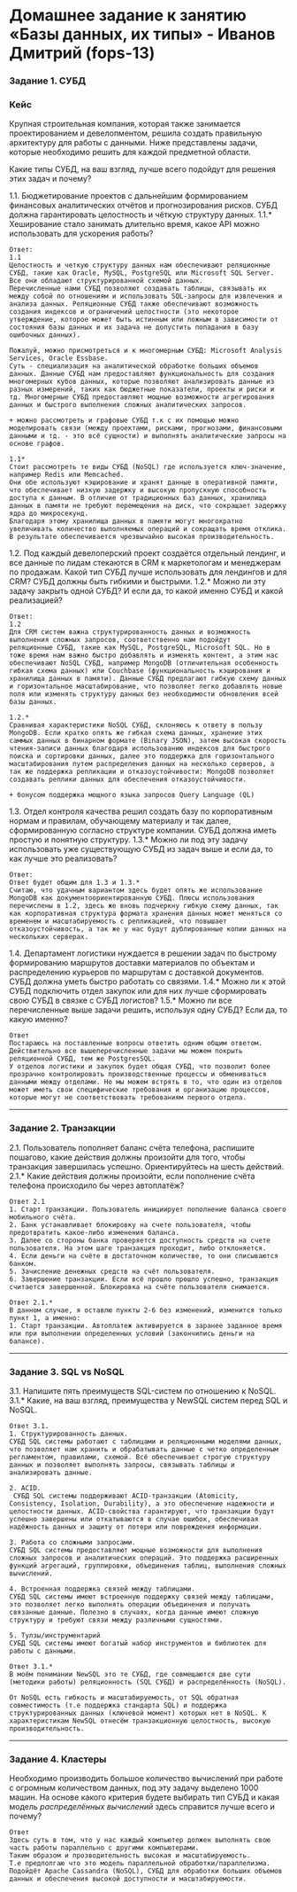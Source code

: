 # Домашнее задание к занятию «Базы данных, их типы» - Иванов Дмитрий (fops-13)


### Задание 1. СУБД

### Кейс
Крупная строительная компания, которая также занимается проектированием и девелопментом, решила создать 
правильную архитектуру для работы с данными. Ниже представлены задачи, которые необходимо решить для
каждой предметной области. 

Какие типы СУБД, на ваш взгляд, лучше всего подойдут для решения этих задач и почему? 
 
1.1. Бюджетирование проектов с дальнейшим формированием финансовых аналитических отчётов и прогнозирования рисков.
СУБД должна гарантировать целостность и чёткую структуру данных.
1.1.* Хеширование стало занимать длительно время, какое API можно использовать для ускорения работы? 
```
Ответ:
1.1
Целостность и четкую структуру данных нам обеспечивают реляционные СУБД, такие как Oracle, MySQL, PostgreSQL или Microsoft SQL Server. Все они обладают структурированной схемой данных.
Перечисленные нами СУБД позволяют создавать таблицы, связывать их между собой по отношениям и использовать SQL-запросы для извлечения и анализа данных. Реляционные СУБД также обеспечивают возможность создания индексов и ограничений целостности (это некоторое утверждение, которое может быть истинным или ложным в зависимости от состояния базы данных и их задача не допустить попадания в базу ошибочных данных).

Пожалуй, можно присмотреться и к многомерным СУБД: Microsoft Analysis Services, Oracle Essbase.
Суть - специализация на аналитической обработке больших объемов данных. Данные СУБД нам предоставляют функциональность для создания многомерных кубов данных, которые позволяют анализировать данные из разных измерений, таких как бюджетные показатели, проекты и риски и тд. Многомерные СУБД предоставляют мощные возможности агрегирования данных и быстрого выполнения сложных аналитических запросов.

+ можно рассмотреть и графовые СУБД т.к с их помощью можно моделировать связи (между проектами, рисками, прогнозами, финансовыми данными и тд. - это всё сущности) и выполнять аналитические запросы на основе графов.

1.1*
Стоит рассмотреть те виды СУБД (NoSQL) где используется ключ-значение, например Redis или Memcached.
Они обе используют кэширование и хранят данные в оперативной памяти, что обеспечивает низкую задержку и высокую пропускную способность доступа к данным. В отличие от традиционных баз данных, хранилища данных в памяти не требуют перемещения на диск, что сокращает задержку ядра до микросекунд. 
Благодаря этому хранилища данных в памяти могут многократно увеличивать количество выполняемых операций и сокращать время отклика. В результате обеспечивается чрезвычайно высокая производительность.
```


1.2. Под каждый девелоперский проект создаётся отдельный лендинг, и все данные по лидам стекаются в CRM к 
маркетологам и менеджерам по продажам. Какой тип СУБД лучше использовать для лендингов и для CRM? 
СУБД должны быть гибкими и быстрыми.
1.2.* Можно ли эту задачу закрыть одной СУБД? И если да, то какой именно СУБД и какой реализацией?
```
Ответ:
1.2
Для CRM систем важна структурированность данных и возможность выполнения сложных запросов, соответственно нам подойдут 
реляционные СУБД, такие как MySQL, PostgreSQL, Microsoft SQL. Но в тоже время нам важно быстро добавлять и изменять контент, а этим нас обеспечивают NoSQL СУБД, например MongoDB (отличительная особенность гибкая схема данных) или Couchbase (функциональность кэширования и хранилища данных в памяти). Данные СУБД предлагают гибкую схему данных и горизонтальное масштабирование, что позволяет легко добавлять новые поля или изменять структуру данных без необходимости обновления всей базы данных.

1.2.*
Сравнивая характеристики NoSQL СУБД, склоняюсь к ответу в пользу MongoDB. Если кратко опять же гибкая схема данных, хранение этих саммых данных в бинарном формате (Binary JSON), затем высокая скорость чтения-записи данных благодаря использованию индексов для быстрого поиска и сортировки данных, далее это поддержка для горизонтального масштабирования путем распределения данных на несколько серверов, а так же поддержка репликации и отказоустойчивости: MongoDB позволяет создавать реплики данных для обеспечения отказоустойчивости. 

+ бонусом поддержка мощного языка запросов Query Language (QL)
```


1.3. Отдел контроля качества решил создать базу по корпоративным нормам и правилам, обучающему материалу 
и так далее, сформированную согласно структуре компании. СУБД должна иметь простую и понятную структуру.
1.3.* Можно ли под эту задачу использовать уже существующую СУБД из задач выше и если да, то как лучше это 
реализовать?
```
Ответ:
Ответ будет общим для 1.3 и 1.3.*
Считаю, что удачным вариантом здесь будет опять же использование MongoDB как документоориентированную СУБД. Плюсы использования перечислены в 1.2, здесь же вновь подчеркну гибкую схему данных, так как корпоративная структура формата хранения данных может меняться со временем и масштабируемость с репликацией, что повышает отказоустойчивость, а так же у нас будут дублированные копии данных на нескольких серверах. 
```

1.4. Департамент логистики нуждается в решении задач по быстрому формированию маршрутов доставки материалов 
по объектам и распределению курьеров по маршрутам с доставкой документов. СУБД должна уметь быстро работать
со связями.
1.4.* Можно ли к этой СУБД подключить отдел закупок или для них лучше сформировать свою СУБД в связке с СУБД 
логистов?
1.5.* Можно ли все перечисленные выше задачи решить, используя одну СУБД? Если да, то какую именно?

```
Ответ
Постараюсь на поставленные вопросы ответить одним общим ответом.
Действительно все вышеперечисленные задачи мы можем покрыть реляционной СУБД, тем же PostgresSQL.
У отделов логистики и закупок будет общая СУБД, что позволит более прозрачно контролировать производственные процессы и обмениваться данными между отделами. Но мы можем встрять в то, что один из отделов может иметь свои специфические требования и организацию процессов, которые могут не соответствовать требованиям первого отдела.
```

---

### Задание 2. Транзакции

2.1. Пользователь пополняет баланс счёта телефона, распишите пошагово, какие действия должны произойти для того, чтобы 
транзакция завершилась успешно. Ориентируйтесь на шесть действий.
2.1.* Какие действия должны произойти, если пополнение счёта телефона происходило бы через автоплатёж?
```
Ответ 2.1
1. Старт транзакции. Пользователь инициирует пополнение баланса своего мобильного счёта. 
2. Банк устанавливает блокировку на счете пользователя, чтобы предотвратить какое-либо изменения баланса.
3. Далее со стороны банка проверяется доступность средств на счете пользователя. На этом шаге транзакция проходит, либо отклоняется.
4. Если деньги на счёте в достаточном количестве, то они списываются банком.
5. Зачисление денежных средств на счёт пользователя.
6. Завершение транзакции. Если всё прошло прошло успешно, транзакция считается завершенной. Блокировка на счёте пользователя снимается.

Ответ 2.1.* 
В данном случае, я оставлю пункты 2-6 без изменений, изменится только пункт 1, а именно:
1. Старт транзакции. Автоплатеж активируется в заранее заданное время или при выполнении определенных условий (закончились деньги на балансе).
```

---

### Задание 3. SQL vs NoSQL

3.1. Напишите пять преимуществ SQL-систем по отношению к NoSQL. 
3.1.* Какие, на ваш взгляд, преимущества у NewSQL систем перед SQL и NoSQL.

```
Ответ 3.1.
1. Структурированность данных. 
СУБД SQL системы работают с таблицами и реляционными моделями данных, что позволяет нам хранить и обрабатывать данные с четко определенным регламентом, правилами, схемой. Всё обеспечивает строгую структуру данных и позволяет выполнять запросы, связывать таблицы и анализировать данные.

2. ACID.
 СУБД SQL системы поддерживают ACID-транзакции (Atomicity, Consistency, Isolation, Durability), а это обеспечение надежности и целостности данных. ACID-свойства гарантируют, что транзакции будут успешно завершены или откатываются в случае ошибок, обеспечивая надёжность данных и защиту от потери или повреждения информации.

3. Работа со сложными запросами.
СУБД SQL системы предоставляют мощные возможности для выполнения сложных запросов и аналитических операций. Это поддержка расширенных функций агрегаций, группировки, объединения таблиц, выполнения сложных вычислений.

4. Встроенная поддержка связей между таблицами.
СУБД SQL системы имеют встроенную поддержку связей между таблицами, это позволяет легко выполнять операции объединения и получать связанные данные. Полезно в случаях, когда данные имеют сложную структуру и требуют связи между различными сущностями.

5. Тулзы/инструментарий
СУБД SQL системы имеют богатый набор инструментов и библиотек для работы с данными.

Ответ 3.1.*
В моём понимании NewSQL это те СУБД, где совмещаются две сути (методики работы) реляционность (SQL СУБД) и распределённость (NoSQL). 

От NoSQL есть гибкость и масштабируемость, от SQL обратная совместимость (т.е поддержка стандарта SQL) и поддержка структурированных данных (ключевой момент) которых нет в NoSQL. К характеристикам NewSQL отнесём транзакционную целостность, высокую производительность.
```
---

### Задание 4. Кластеры

Необходимо производить большое количество вычислений при работе с огромным количеством данных, под эту задачу 
выделено 1000 машин. 
На основе какого критерия будете выбирать тип СУБД и какая модель *распределённых вычислений* 
здесь справится лучше всего и почему?
```
Ответ
Здесь суть в том, что у нас каждый компьютер должен выполнять свою часть работы параллельно с другими компьютерами. 
Таким образом и прозводительность высокая и масштабируемость.
Т.е предполгаю что это модель параллельной обработки/параллелизма.
Подойдёт Apache Cassandra (NoSQL), СУБД для обработки больших объемов данных и обеспечения высокой доступности и масштабируемости.
```

